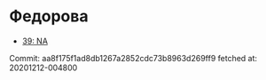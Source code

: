 # Федорова
- [39: NA](39.md)

Commit: aa8f175f1ad8db1267a2852cdc73b8963d269ff9
 fetched at: 20201212-004800

